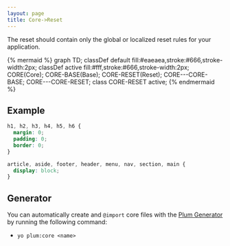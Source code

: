 ```yaml
---
layout: page
title: Core->Reset
---
```


The reset should contain only the global or localized reset rules for your application.

{% mermaid %}
graph TD;
  classDef default fill:#eaeaea,stroke:#666,stroke-width:2px;
  classDef active fill:#fff,stroke:#666,stroke-width:2px;
  CORE(Core);
  CORE-BASE(Base);
  CORE-RESET(Reset);
  CORE---CORE-BASE;
  CORE---CORE-RESET;
  class CORE-RESET active;
{% endmermaid %}

## Example

```scss
h1, h2, h3, h4, h5, h6 {
  margin: 0;
  padding: 0;
  border: 0;
}

article, aside, footer, header, menu, nav, section, main {
  display: block;
}
```

## Generator

You can automatically create and `@import` core files with the [Plum Generator](https://github.com/plum-css/generator-plum) by running the following command:

- `yo plum:core <name>`
